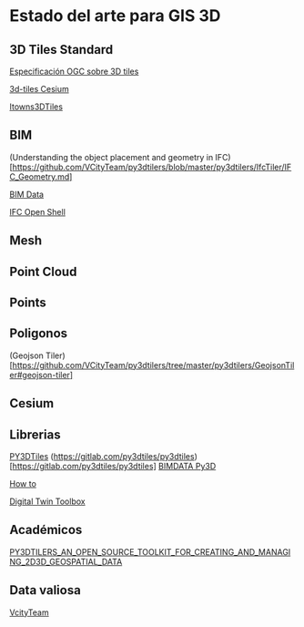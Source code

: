 # Estado del arte para GIS 3D

## 3D Tiles Standard
[Especificación OGC sobre 3D tiles](https://docs.ogc.org/cs/22-025r4/22-025r4.html#toc12)

[3d-tiles Cesium](https://github.com/CesiumGS/3d-tiles)

[Itowns3DTiles](https://github.com/VCityTeam/UD-SV/blob/master/ImplementationKnowHow/iTowns3Dtiles.md)

## BIM
(Understanding the object placement and geometry in IFC)[https://github.com/VCityTeam/py3dtilers/blob/master/py3dtilers/IfcTiler/IFC_Geometry.md]

[BIM Data](https://developers.bimdata.io/viewer/#introduction)

[IFC Open Shell](https://ifcopenshell.org/)

## Mesh

## Point Cloud

## Points

## Poligonos
(Geojson Tiler)[https://github.com/VCityTeam/py3dtilers/tree/master/py3dtilers/GeojsonTiler#geojson-tiler]
## Cesium


## Librerias
[PY3DTiles](https://py3dtiles.org/)  (https://gitlab.com/py3dtiles/py3dtiles)[https://gitlab.com/py3dtiles/py3dtiles]
[BIMDATA Py3D](https://github.com/bimdata/py3dtiles)

[How to](https://github.com/VCityTeam/UD-SV/tree/master/ImplementationKnowHow)

[Digital Twin Toolbox](https://github.com/geosolutions-it/digital-twin-toolbox/wiki)



## Académicos
[PY3DTILERS_AN_OPEN_SOURCE_TOOLKIT_FOR_CREATING_AND_MANAGING_2D3D_GEOSPATIAL_DATA](https://www.researchgate.net/publication/364580688_PY3DTILERS_AN_OPEN_SOURCE_TOOLKIT_FOR_CREATING_AND_MANAGING_2D3D_GEOSPATIAL_DATA/fulltext/63533ec08d4484154a20ffec/PY3DTILERS-AN-OPEN-SOURCE-TOOLKIT-FOR-CREATING-AND-MANAGING-2D-3D-GEOSPATIAL-DATA.pdf?origin=publication_detail&_tp=eyJjb250ZXh0Ijp7ImZpcnN0UGFnZSI6InB1YmxpY2F0aW9uIiwicGFnZSI6InB1YmxpY2F0aW9uRG93bmxvYWQiLCJwcmV2aW91c1BhZ2UiOiJwdWJsaWNhdGlvbiJ9fQ&__cf_chl_tk=vNTeM066rAPAMzCKRg6uVG0zsVVj3vv.cKXRnBt1DGQ-1741260458-1.0.1.1-erIdVL1ezj1rLSGwD3sB.Vj0IUhlO0D1j2gh_2xnkIQ)

## Data valiosa
[VcityTeam](https://github.com/VCityTeam)

